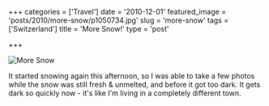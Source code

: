 +++
categories = ['Travel']
date = '2010-12-01'
featured_image = 'posts/2010/more-snow/p1050734.jpg'
slug = 'more-snow'
tags = ['Switzerland']
title = 'More Snow!'
type = 'post'

+++

![More Snow](p1050734.jpg)

It started snowing again this afternoon, so I was able to take a few photos while the snow was still fresh & unmelted, and before it got too dark. It gets dark so quickly now - it's like I'm living in a completely different town.